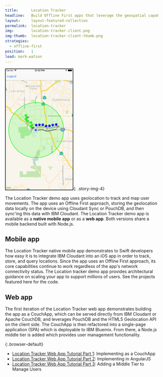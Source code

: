 ```yaml
---
title:      Location Tracker
headline:   Build Offline First apps that leverage the geospatial capabilities of IBM Cloudant.
layout:     layout-featured-collection
permalink:  location-tracker
img:        location-tracker-client.png
img-thumb:  location-tracker-client-thumb.png
strategies: 
  - offline-first
position:	1
lead: mark-watson
---
```


![Screen shot of the Location Tracker demo app.](/img/location-tracker-client.png "The Location Tracker demo app"){: .story-img-4}

The Location Tracker demo app uses geolocation to track and map user movements. The app uses an Offline First approach, storing the geolocation data locally on the device using Cloudant Sync or PouchDB, and then sync'ing this data with IBM Cloudant. The Location Tracker demo app is available as a **native mobile app** or as a **web app**. Both versions share a mobile backend built with Node.js.

## Mobile app

The Location Tracker native mobile app demonstrates to Swift developers how easy it is to integrate IBM Cloudant into an iOS app in order to track, store, and query locations. Since the app uses an Offline First approach, its core capabilities continue to work regardless of the app's network connectivity status. The Location tracker demo app provides architectural guidance on scaling your app to support millions of users. See the projects featured here for the code.

## Web app

The first iteration of the Location Tracker web app demonstrates building the app as a CouchApp, which can be served directly from IBM Cloudant or Apache CouchDB, and leverages PouchDB and the HTML5 Geolocation API on the client side. The CouchApp is then refactored into a single-page application (SPA) which is deployable to IBM Bluemix. From there, a Node.js middle tier is added which provides user management functionality.

{:.browser-default}
- [Location Tracker Web App Tutorial Part 1](https://github.com/cloudant-labs/location-tracker-couchapp/blob/master/tutorial/tutorial.adoc): Implementing as a CouchApp
- [Location Tracker Web App Tutorial Part 2](https://github.com/cloudant-labs/location-tracker-angular/blob/master/tutorial/tutorial.adoc): Implementing in AngularJS
- [Location Tracker Web App Tutorial Part 3](https://github.com/cloudant-labs/location-tracker-nodejs/blob/master/tutorial/tutorial.md): Adding a Middle Tier to Manage Users
